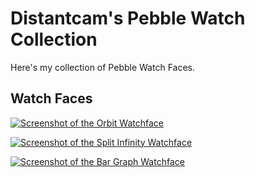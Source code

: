 # Distantcam's Pebble Watch Collection

Here's my collection of Pebble Watch Faces.

## Watch Faces

[![Screenshot of the Orbit Watchface](https://raw.github.com/distantcam/pebble/master/orbit/screenshot.png)](https://github.com/distantcam/pebble/tree/master/orbit)

[![Screenshot of the Split Infinity Watchface](https://raw.github.com/distantcam/pebble/master/splitinfinity/screenshot.png)](https://github.com/distantcam/pebble/tree/master/splitinfinity)

[![Screenshot of the Bar Graph Watchface](https://raw.github.com/distantcam/pebble/master/bargraph/screenshot.png)](https://github.com/distantcam/pebble/tree/master/bargraph)